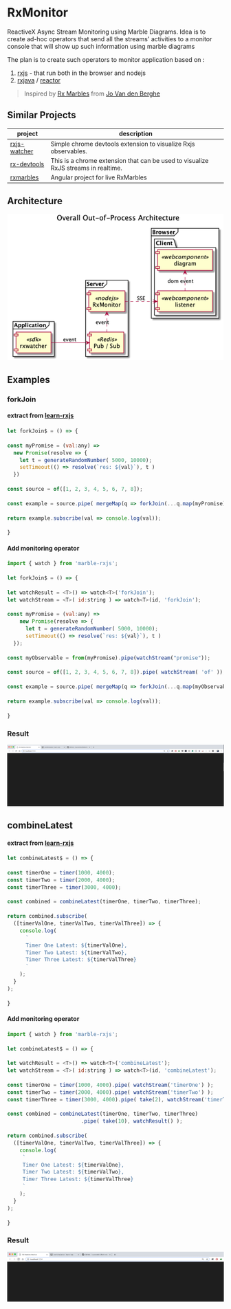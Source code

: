 # RxMonitor
ReactiveX Async Stream Monitoring using Marble Diagrams. Idea is to create ad-hoc operators that send all the streams' activities to a monitor console that will show up such information using marble diagrams

The plan is to create such operators to monitor application based on :
1. [rxjs](https://github.com/ReactiveX/rxjs) - that run both in the browser and nodejs
2. [rxjava](https://github.com/ReactiveX/rxjava) / [reactor](https://github.com/reactor)


> Inspired by [Rx Marbles](http://users.telenet.be/jo.van.den.berghe/rx/#shapes) from [Jo Van den Berghe](http://users.telenet.be/jo.van.den.berghe/)  


## Similar Projects

 project | description
--- | ---
[rxjs-watcher](https://github.com/xripcsu/rxjs-watcher) | Simple chrome devtools extension to visualize Rxjs observables.
[rx-devtools](https://github.com/KwintenP/rx-devtools) | This is a chrome extension that can be used to visualize RxJS streams in realtime.
[rxmarbles](https://stackblitz.com/edit/rxmarbles) | Angular project for live RxMarbles

## Architecture

![Component Diagram](architecture.png)

## Examples

### forkJoin

#### extract from [learn-rxjs](https://www.learnrxjs.io/operators/combination/forkjoin.html)
```javascript
let forkJoin$ = () => {

const myPromise = (val:any) =>
  new Promise(resolve => {
    let t = generateRandomNumber( 5000, 10000);
    setTimeout(() => resolve(`res: ${val}`), t )
  })

const source = of([1, 2, 3, 4, 5, 6, 7, 8]);

const example = source.pipe( mergeMap(q => forkJoin(...q.map(myPromise))) );

return example.subscribe(val => console.log(val));

}
```

#### Add monitoring operator

```javascript
import { watch } from 'marble-rxjs';

let forkJoin$ = () => {

let watchResult = <T>() => watch<T>('forkJoin');
let watchStream = <T>( id:string ) => watch<T>(id, 'forkJoin');

const myPromise = (val:any) =>
    new Promise(resolve => {
      let t = generateRandomNumber( 5000, 10000);
      setTimeout(() => resolve(`res: ${val}`), t )
  });

const myObservable = from(myPromise).pipe(watchStream("promise"));

const source = of([1, 2, 3, 4, 5, 6, 7, 8]).pipe( watchStream( 'of' ));

const example = source.pipe( mergeMap(q => forkJoin(...q.map(myObservable))), watchResult() );

return example.subscribe(val => console.log(val));

}
```

### Result

![ForkJoin Example](forkjoin.gif)

## combineLatest

#### extract from [learn-rxjs](https://www.learnrxjs.io/operators/combination/combinelatest.html)
```javascript
let combineLatest$ = () => {

const timerOne = timer(1000, 4000);
const timerTwo = timer(2000, 4000);
const timerThree = timer(3000, 4000);

const combined = combineLatest(timerOne, timerTwo, timerThree);

return combined.subscribe(
  ([timerValOne, timerValTwo, timerValThree]) => {
    console.log(
      `
      Timer One Latest: ${timerValOne},
      Timer Two Latest: ${timerValTwo},
      Timer Three Latest: ${timerValThree}
      `
    );
  }
);

}
```

#### Add monitoring operator

```javascript
import { watch } from 'marble-rxjs';

let combineLatest$ = () => {

let watchResult = <T>() => watch<T>('combineLatest');
let watchStream = <T>( id:string ) => watch<T>(id, 'combineLatest');

const timerOne = timer(1000, 4000).pipe( watchStream('timerOne') );
const timerTwo = timer(2000, 4000).pipe( watchStream('timerTwo') );
const timerThree = timer(3000, 4000).pipe( take(2), watchStream('timerThree'));

const combined = combineLatest(timerOne, timerTwo, timerThree)
                        .pipe( take(10), watchResult() );

return combined.subscribe(
  ([timerValOne, timerValTwo, timerValThree]) => {
    console.log(
     `
     Timer One Latest: ${timerValOne},
     Timer Two Latest: ${timerValTwo},
     Timer Three Latest: ${timerValThree}
     `
    );
  }
);

}
```

### Result

![ForkJoin Example](combineLatest.gif)
